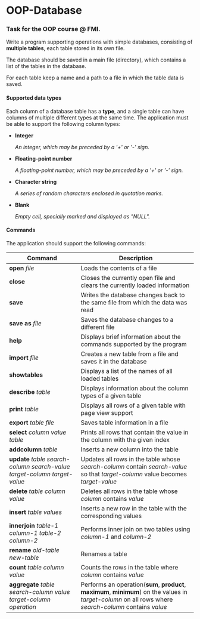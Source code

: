 # OOP-Database
### Task for the OOP course @ FMI.


Write a program supporting operations with simple databases, consisting of **multiple tables**, each table stored in its own file.

The database should be saved in a main file (directory), which contains a list of the tables in the database.

For each table keep a name and a path to a file in which the table data is saved.


#### Supported data types


Each column of a database table has a **type**, and a single table can have columns of multiple different types at the same time. 
The application must be able to support the following column types:

- **Integer**

  _An integer, which may be preceded by a '+' or '-' sign._

- **Floating-point number**

    _A floating-point number, which may be preceded by a '+' or '-' sign._

- **Character string** 

    _A series of random characters enclosed in quotation marks._

- **Blank**

    _Empty cell, specially marked and displayed as "NULL"._


#### Commands


The application should support the following commands:


| Command                                                                          | Description                                                                                                                                               |
|----------------------------------------------------------------------------------|-----------------------------------------------------------------------------------------------------------------------------------------------------------|
| **open** _file_                                                                  | Loads the contents of a file                                                                                                                              |
| **close**                                                                        | Closes the currently open file and clears the currently loaded information                                                                                |
| **save**                                                                         | Writes the database changes back to the same file from which the data was read                                                                            |
| **save as** _file_                                                               | Saves the database changes to a different file                                                                                                            |
| **help**                                                                         | Displays brief information about the commands supported by the program                                                                                    |
| **import** _file_                                                                | Creates a new table from a file and saves it in the database                                                                                              |
| **showtables**                                                                   | Displays a list of the names of all loaded tables                                                                                                         |
| **describe** _table_                                                             | Displays information about the column types of a given table                                                                                              |
| **print** _table_                                                                | Displays all rows of a given table with page view support                                                                                                 |
| **export** _table_ _file_                                                        | Saves table information in a file                                                                                                                         |
| **select** _column_ _value_ _table_                                              | Prints all rows that contain the value in the column with the given index                                                                                 |
| **addcolumn** _table_                                                            | Inserts a new column into the table                                                                                                                       |
| **update** _table_ _search-column_ _search-value_ _target-column_ _target-value_ | Updates all rows in the table whose _search-column_ contain _search-value_ so that _target-column_ value becomes _target-value_                           |
| **delete** _table_ _column_ _value_                                              | Deletes all rows in the table whose _column_ contains _value_                                                                                             |
| **insert** _table_ _values_                                                      | Inserts a new row in the table with the corresponding values                                                                                              |
| **innerjoin** _table-1_ _column-1_ _table-2_ _column-2_                          | Performs inner join on two tables using _column-1_ and _column-2_                                                                                         |                                                                                                                                 |
| **rename** _old-table_ _new-table_                                               | Renames a table                                                                                                                                           |
| **count** _table_ _column_ _value_                                               | Counts the rows in the table where _column_ contains _value_                                                                                              |
| **aggregate** _table_ _search-column_ _value_ _target-column_ _operation_        | Performs an operation(**sum**, **product**, **maximum**, **minimum**) on the values in _target-column_ on all rows where _search-column_ contains _value_ |
